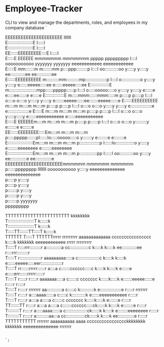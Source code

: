 # Employee-Tracker
CLI to view and manage the departments, roles, and employees in my company database
`                                                                                                                                                              
                                                                                                                                                            
EEEEEEEEEEEEEEEEEEEEEE                                            lllllll                                                                                   
E::::::::::::::::::::E                                            l:::::l                                                                                   
E::::::::::::::::::::E                                            l:::::l                                                                                   
EE::::::EEEEEEEEE::::E                                            l:::::l                                                                                   
  E:::::E       EEEEEE   mmmmmmm    mmmmmmm   ppppp   ppppppppp    l::::l    ooooooooooo   yyyyyyy           yyyyyyy    eeeeeeeeeeee        eeeeeeeeeeee    
  E:::::E              mm:::::::m  m:::::::mm p::::ppp:::::::::p   l::::l  oo:::::::::::oo  y:::::y         y:::::y   ee::::::::::::ee    ee::::::::::::ee  
  E::::::EEEEEEEEEE   m::::::::::mm::::::::::mp:::::::::::::::::p  l::::l o:::::::::::::::o  y:::::y       y:::::y   e::::::eeeee:::::ee e::::::eeeee:::::ee
  E:::::::::::::::E   m::::::::::::::::::::::mpp::::::ppppp::::::p l::::l o:::::ooooo:::::o   y:::::y     y:::::y   e::::::e     e:::::ee::::::e     e:::::e
  E:::::::::::::::E   m:::::mmm::::::mmm:::::m p:::::p     p:::::p l::::l o::::o     o::::o    y:::::y   y:::::y    e:::::::eeeee::::::ee:::::::eeeee::::::e
  E::::::EEEEEEEEEE   m::::m   m::::m   m::::m p:::::p     p:::::p l::::l o::::o     o::::o     y:::::y y:::::y     e:::::::::::::::::e e:::::::::::::::::e 
  E:::::E             m::::m   m::::m   m::::m p:::::p     p:::::p l::::l o::::o     o::::o      y:::::y:::::y      e::::::eeeeeeeeeee  e::::::eeeeeeeeeee  
  E:::::E       EEEEEEm::::m   m::::m   m::::m p:::::p    p::::::p l::::l o::::o     o::::o       y:::::::::y       e:::::::e           e:::::::e           
EE::::::EEEEEEEE:::::Em::::m   m::::m   m::::m p:::::ppppp:::::::pl::::::lo:::::ooooo:::::o        y:::::::y        e::::::::e          e::::::::e          
E::::::::::::::::::::Em::::m   m::::m   m::::m p::::::::::::::::p l::::::lo:::::::::::::::o         y:::::y          e::::::::eeeeeeee   e::::::::eeeeeeee  
E::::::::::::::::::::Em::::m   m::::m   m::::m p::::::::::::::pp  l::::::l oo:::::::::::oo         y:::::y            ee:::::::::::::e    ee:::::::::::::e  
EEEEEEEEEEEEEEEEEEEEEEmmmmmm   mmmmmm   mmmmmm p::::::pppppppp    llllllll   ooooooooooo          y:::::y               eeeeeeeeeeeeee      eeeeeeeeeeeeee  
                                               p:::::p                                           y:::::y                                                    
                                               p:::::p                                          y:::::y                                                     
                                              p:::::::p                                        y:::::y                                                      
                                              p:::::::p                                       y:::::y                                                       
                                              p:::::::p                                      yyyyyyy                                                        
                                              ppppppppp                                                                                                     
                                                                                                                                                            
                                                                                                                                                            
                                                                                                                                                            
TTTTTTTTTTTTTTTTTTTTTTT                                                          kkkkkkkk                                                                   
T:::::::::::::::::::::T                                                          k::::::k                                                                   
T:::::::::::::::::::::T                                                          k::::::k                                                                   
T:::::TT:::::::TT:::::T                                                          k::::::k                                                                   
TTTTTT  T:::::T  TTTTTTrrrrr   rrrrrrrrr     aaaaaaaaaaaaa       cccccccccccccccc k:::::k    kkkkkkk    eeeeeeeeeeee    rrrrr   rrrrrrrrr                   
        T:::::T        r::::rrr:::::::::r    a::::::::::::a    cc:::::::::::::::c k:::::k   k:::::k   ee::::::::::::ee  r::::rrr:::::::::r                  
        T:::::T        r:::::::::::::::::r   aaaaaaaaa:::::a  c:::::::::::::::::c k:::::k  k:::::k   e::::::eeeee:::::eer:::::::::::::::::r                 
        T:::::T        rr::::::rrrrr::::::r           a::::a c:::::::cccccc:::::c k:::::k k:::::k   e::::::e     e:::::err::::::rrrrr::::::r                
        T:::::T         r:::::r     r:::::r    aaaaaaa:::::a c::::::c     ccccccc k::::::k:::::k    e:::::::eeeee::::::e r:::::r     r:::::r                
        T:::::T         r:::::r     rrrrrrr  aa::::::::::::a c:::::c              k:::::::::::k     e:::::::::::::::::e  r:::::r     rrrrrrr                
        T:::::T         r:::::r             a::::aaaa::::::a c:::::c              k:::::::::::k     e::::::eeeeeeeeeee   r:::::r                            
        T:::::T         r:::::r            a::::a    a:::::a c::::::c     ccccccc k::::::k:::::k    e:::::::e            r:::::r                            
      TT:::::::TT       r:::::r            a::::a    a:::::a c:::::::cccccc:::::ck::::::k k:::::k   e::::::::e           r:::::r                            
      T:::::::::T       r:::::r            a:::::aaaa::::::a  c:::::::::::::::::ck::::::k  k:::::k   e::::::::eeeeeeee   r:::::r                            
      T:::::::::T       r:::::r             a::::::::::aa:::a  cc:::::::::::::::ck::::::k   k:::::k   ee:::::::::::::e   r:::::r                            
      TTTTTTTTTTT       rrrrrrr              aaaaaaaaaa  aaaa    cccccccccccccccckkkkkkkk    kkkkkkk    eeeeeeeeeeeeee   rrrrrrr                            
                                                                                                                                                            
                                                                                                                                               `;             
                                                                                                                                                            
                                                                                                                                                            
                                                                                                                                                            
      
